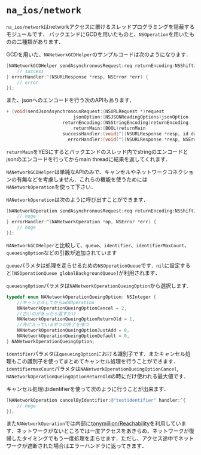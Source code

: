 # `na_ios/network`

`na_ios/network`はnetworkアクセスに置けるスレッドプログラミングを隠蔽するモジュールです．
バックエンドにGCDを用いたものと、`NSOperation`を用いたものの二種類があります．

GCDを用いた、`NANetworkGCDHelper`のサンプルコードは次のようになります．

```objective-c
[NANetworkGCDHelper sendAsynchronousRequest:req returnEncoding:NSShiftJISStringEncoding returnMain:NO successHandler:^(NSURLResponse *resp, id data) {
    // success
} errorHandler:^(NSURLResponse *resp, NSError *err) {
    // error
}];
```

また、jsonへのエンコードを行う次のAPIもあります．

```objective-c
+ (void)sendJsonAsynchronousRequest:(NSURLRequest *)request
                         jsonOption:(NSJSONReadingOptions)jsonOption
                     returnEncoding:(NSStringEncoding)returnEncoding
                         returnMain:(BOOL)returnMain
                     successHandler:(void(^)(NSURLResponse *resp, id data))successHandler
                       errorHandler:(void(^)(NSURLResponse *resp, NSError *err))errorHandler;
```
`returnMain`をYESにするとバックエンドのスレッド内でstringのエンコードとjsonのエンコードを行ってからmain threadに結果を返してくれます．


`NANetworkGCDHelper`は単純なAPIのみで、キャンセルやネットワークコネクションの有無などを考慮しません．これらの機能を使うためには`NANetworkOperation`を使って下さい．

`NANetworkOperation`は次のように呼び出すことができます．


```objective-c
[NANetworkOperation sendAsynchronousRequest:req returnEncoding:NSShiftJISStringEncoding returnMain:YES queue:nil identifier:@"testidentifier" identifierMaxCount:1 options:nil queueingOption:NANetworkOperationQueingOptionReturnOld successHandler:^(NANetworkOperation *op, id data) {
    // hoge
} errorHandler:^(NANetworkOperation *op, NSError *err) {
    // hoge
}];
```

`NANetworkGCDHelper`と比較して、`queue`、`identifier`、`identifierMaxCount`、`queueingOption`などの引数が追加されています

`queue`パラメタは処理を走らせるための`NSOperationQueue`です．`nil`に設定すると`[NSOperationQueue globalBackgroundQueue]`が利用されます．

`queueingOption`パラメタは`NANetworkOperationQueingOption`から選択します．

```objective-c
typedef enum NANetworkOperationQueingOption: NSInteger {
    //キャンセルしてからaddOperation
    NANetworkOperationQueingOptionCancel = 2,
    //古いのがあったら返すだけ
    NANetworkOperationQueingOptionReturnOld = 1,
    //先に入っているやつの終了を待つ
    NANetworkOperationQueingOptionJustAdd = 0,
    NANetworkOperationQueingOptionDefault = 0,
} NANetworkOperationQueingOption;
```

`identifier`パラメタは`queueingOption`における識別子です．またキャンセル処理もこの識別子を使ってまとめてキャンセル処理を行うことができます．
`identifiermaxCount`パラメタは`NANetworkOperationQueingOptionCancel`, `NANetworkOperationQueingOptionReturnOld`の時にだけ使われる最大値です．

キャンセル処理はidentifierを使って次のように行うことが出来ます．

```objective-c
[NANetworkOperation cancelByIdentifier:@"testidentifier" handler:^{
    // hoge
}];
```

また`NANetworkOperation`では内部に[tonymillion/Reachability](https://github.com/tonymillion/Reachability)を利用しています．ネットワークがないところでは一度アクセスをあきらめ、ネットワークが復帰したタイミングでもう一度処理を走らせます．ただし、アクセス途中でネットワークが遮断された場合はエラーハンドラに返ってきます．
